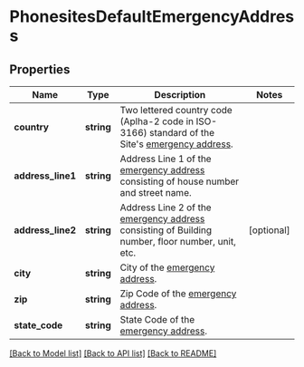# PhonesitesDefaultEmergencyAddress

## Properties
Name | Type | Description | Notes
------------ | ------------- | ------------- | -------------
**country** | **string** | Two lettered country code (Aplha-2 code in ISO-3166) standard of the Site&#39;s [emergency address](https://support.zoom.us/hc/en-us/articles/360021062871-Setting-an-Emergency-Address). | 
**address_line1** | **string** | Address Line 1 of the  [emergency address](https://support.zoom.us/hc/en-us/articles/360021062871-Setting-an-Emergency-Address) consisting of house number and street name. | 
**address_line2** | **string** | Address Line 2 of the [emergency address](https://support.zoom.us/hc/en-us/articles/360021062871-Setting-an-Emergency-Address) consisting of Building number, floor number, unit, etc. | [optional] 
**city** | **string** | City of the [emergency address](https://support.zoom.us/hc/en-us/articles/360021062871-Setting-an-Emergency-Address). | 
**zip** | **string** | Zip Code of the [emergency address](https://support.zoom.us/hc/en-us/articles/360021062871-Setting-an-Emergency-Address). | 
**state_code** | **string** | State Code of the [emergency address](https://support.zoom.us/hc/en-us/articles/360021062871-Setting-an-Emergency-Address). | 

[[Back to Model list]](../README.md#documentation-for-models) [[Back to API list]](../README.md#documentation-for-api-endpoints) [[Back to README]](../README.md)


